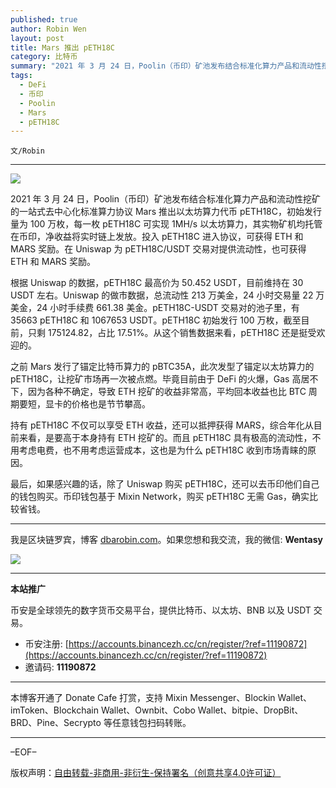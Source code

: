```yaml
---
published: true
author: Robin Wen
layout: post
title: Mars 推出 pETH18C
category: 比特币
summary: "2021 年 3 月 24 日，Poolin（币印）矿池发布结合标准化算力产品和流动性挖矿的一站式去中心化标准算力协议 Mars 推出以太坊算力代币 pETH18C，初始发行量为 100 万枚，每一枚 pETH18C 可实现 1MH/s 以太坊算力，其实物矿机均托管在币印，净收益将实时链上发放。投入 pETH18C 进入协议，可获得 ETH 和 MARS 奖励。在 Uniswap 为 pETH18C/USDT 交易对提供流动性，也可获得 ETH 和 MARS 奖励。"
tags:
  - DeFi
  - 币印
  - Poolin
  - Mars
  - pETH18C
---
```


`文/Robin`

***

![](https://cdn.dbarobin.com/uf3n4bo.png)

2021 年 3 月 24 日，Poolin（币印）矿池发布结合标准化算力产品和流动性挖矿的一站式去中心化标准算力协议 Mars 推出以太坊算力代币 pETH18C，初始发行量为 100 万枚，每一枚 pETH18C 可实现 1MH/s 以太坊算力，其实物矿机均托管在币印，净收益将实时链上发放。投入 pETH18C 进入协议，可获得 ETH 和 MARS 奖励。在 Uniswap 为 pETH18C/USDT 交易对提供流动性，也可获得 ETH 和 MARS 奖励。

根据 Uniswap 的数据，pETH18C 最高价为 50.452 USDT，目前维持在 30 USDT 左右。Uniswap 的做市数据，总流动性 213 万美金，24 小时交易量 22 万美金，24 小时手续费 661.38 美金。pETH18C-USDT 交易对的池子里，有 35663 pETH18C 和 1067653 USDT。pETH18C 初始发行 100 万枚，截至目前，只剩 175124.82，占比 17.51%。从这个销售数据来看，pETH18C 还是挺受欢迎的。

之前 Mars 发行了锚定比特币算力的 pBTC35A，此次发型了锚定以太坊算力的 pETH18C，让挖矿市场再一次被点燃。毕竟目前由于 DeFi 的火爆，Gas 高居不下，因为各种不确定，导致 ETH 挖矿的收益非常高，平均回本收益也比 BTC 周期要短，显卡的价格也是节节攀高。

持有 pETH18C 不仅可以享受 ETH 收益，还可以抵押获得 MARS，综合年化从目前来看，是要高于本身持有 ETH 挖矿的。而且 pETH18C 具有极高的流动性，不用考虑电费，也不用考虑运营成本，这也是为什么 pETH18C 收到市场青睐的原因。

最后，如果感兴趣的话，除了 Uniswap 购买 pETH18C，还可以去币印他们自己的钱包购买。币印钱包基于 Mixin Network，购买 pETH18C 无需 Gas，确实比较省钱。

***

我是区块链罗宾，博客 [dbarobin.com](https://dbarobin.com/)。如果您想和我交流，我的微信: **Wentasy**

![](https://cdn.dbarobin.com/v4yywe2.png)

***

**本站推广**

币安是全球领先的数字货币交易平台，提供比特币、以太坊、BNB 以及 USDT 交易。

* 币安注册: [https://accounts.binancezh.cc/cn/register/?ref=11190872](https://accounts.binancezh.cc/cn/register/?ref=11190872)
* 邀请码: **11190872**

***

本博客开通了 Donate Cafe 打赏，支持 Mixin Messenger、Blockin Wallet、imToken、Blockchain Wallet、Ownbit、Cobo Wallet、bitpie、DropBit、BRD、Pine、Secrypto 等任意钱包扫码转账。

<center>
    <div class="--donate-button"
         data-button-id="f8b9df0d-af9a-460d-8258-d3f435445075"
    ></div>
</center>

***

–EOF–

版权声明：[自由转载-非商用-非衍生-保持署名（创意共享4.0许可证）](http://creativecommons.org/licenses/by-nc-nd/4.0/deed.zh)
